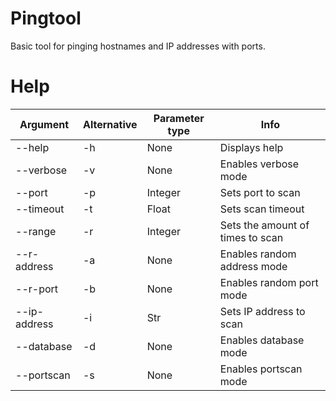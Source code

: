 # Pingtool

Basic tool for pinging hostnames and IP addresses with ports.

# Help


|   Argument   | Alternative | Parameter type |               Info               |
|--------------|-------------|----------------|----------------------------------|
|    --help    |      -h     |      None      |          Displays help           |
|  --verbose   |      -v     |      None      |       Enables verbose mode       |
|    --port    |      -p     |    Integer     |        Sets port to scan         |
|  --timeout   |      -t     |     Float      |        Sets scan timeout         |
|   --range    |      -r     |    Integer     | Sets the amount of times to scan |
| --r-address  |      -a     |      None      |   Enables random address mode    |
|   --r-port   |      -b     |      None      |     Enables random port mode     |
| --ip-address |      -i     |      Str       |     Sets IP address to scan      |
|  --database  |      -d     |      None      |      Enables database mode       |
|  --portscan  |      -s     |      None      |      Enables portscan mode       |
